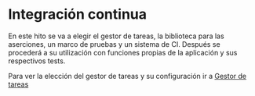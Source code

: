 # Integración continua
En este hito se va a elegir el gestor de tareas, la biblioteca para las aserciones, un marco de pruebas y un sistema de CI. Después se procederá a su utilización con funciones propias de la aplicación y sus respectivos tests.

Para ver la elección del gestor de tareas y su configuración ir a [Gestor de tareas](https://github.com/benipr14/CC_Benigno_Parra/blob/main/Hitos/Hito2/GestorTareas.md)